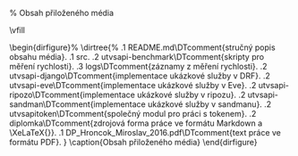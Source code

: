% Obsah přiloženého média

\vfill

\begin{dirfigure}%
	\dirtree{%
		.1 README.md\DTcomment{stručný popis obsahu média}.
		.1 src.
			.2 utvsapi-benchmark\DTcomment{skripty pro měření rychlosti}.
				.3 logs\DTcomment{záznamy z měření rychlosti}.
			.2 utvsapi-django\DTcomment{implementace ukázkové služby v DRF}.
			.2 utvsapi-eve\DTcomment{implementace ukázkové služby v Eve}.
			.2 utvsapi-ripozo\DTcomment{implementace ukázkové služby v ripozu}.
			.2 utvsapi-sandman\DTcomment{implementace ukázkové služby v sandmanu}.
			.2 utvsapitoken\DTcomment{společný modul pro práci s tokenem}.
			.2 diplomka\DTcomment{zdrojová forma práce ve formátu Markdown a \XeLaTeX{}}.
		.1 DP\_Hroncok\_Miroslav\_2016.pdf\DTcomment{text práce ve formátu PDF}.
	}
\caption{Obsah přiloženého média}
\end{dirfigure}
